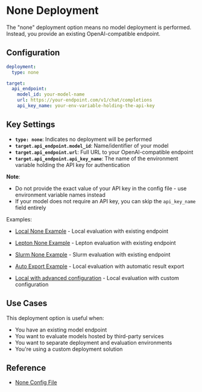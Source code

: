 # None Deployment

The "none" deployment option means no model deployment is performed. Instead, you provide an existing OpenAI-compatible endpoint.

## Configuration

```yaml
deployment:
  type: none

target:
  api_endpoint:
    model_id: your-model-name
    url: https://your-endpoint.com/v1/chat/completions
    api_key_name: your-env-variable-holding-the-api-key
```

## Key Settings

- **`type: none`**: Indicates no deployment will be performed
- **`target.api_endpoint.model_id`**: Name/identifier of your model
- **`target.api_endpoint.url`**: Full URL to your OpenAI-compatible endpoint
- **`target.api_endpoint.api_key_name`**: The name of the environment variable holding the API key for authentication

**Note**: 
- Do not provide the exact value of your API key in the config file - use environment variable names instead
- If your model does not require an API key, you can skip the `api_key_name` field entirely

Examples:
- [Local None Example](https://github.com/NVIDIA-NeMo/Evaluator/tree/main/packages/nemo-evaluator-launcher/examples/local_llama_3_1_8b_instruct.yaml) - Local evaluation with existing endpoint
- [Lepton None Example](https://github.com/NVIDIA-NeMo/Evaluator/tree/main/packages/nemo-evaluator-launcher/examples/lepton_none_llama_3_1_8b_instruct.yaml) - Lepton evaluation with existing endpoint
- [Slurm None Example](https://github.com/NVIDIA-NeMo/Evaluator/tree/main/packages/nemo-evaluator-launcher/examples/slurm_no_deployment_llama_3_1_8b_instruct.yaml) - Slurm evaluation with existing endpoint
- [Auto Export Example](https://github.com/NVIDIA-NeMo/Evaluator/tree/main/packages/nemo-evaluator-launcher/examples/local_auto_export_llama_3_1_8b_instruct.yaml) - Local evaluation with automatic result export

- [Local with advanced configuration](../../../../packages/nemo-evaluator-launcher/examples/local_custom_config_seed_oss_36b_instruct.yaml) - Local evaluation with custom configuration

## Use Cases

This deployment option is useful when:
- You have an existing model endpoint
- You want to evaluate models hosted by third-party services
- You want to separate deployment and evaluation environments
- You're using a custom deployment solution

## Reference

- [None Config File](../../../../packages/nemo-evaluator-launcher/src/nemo_evaluator_launcher/configs/deployment/none.yaml)
